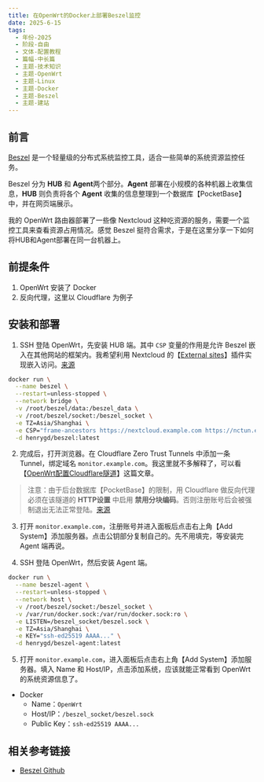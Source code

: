 ```yaml
---
title: 在OpenWrt的Docker上部署Beszel监控
date: 2025-6-15
tags:
  - 年份-2025
  - 阶段-自由
  - 文体-配置教程
  - 篇幅-中长篇
  - 主题-技术知识
  - 主题-OpenWrt
  - 主题-Linux
  - 主题-Docker
  - 主题-Beszel
  - 主题-建站
---
```



## 前言

[Beszel](https://beszel.dev/zh/) 是一个轻量级的分布式系统监控工具，适合一些简单的系统资源监控任务。

Beszel 分为 **HUB** 和 **Agent**两个部分。**Agent** 部署在小规模的各种机器上收集信息，**HUB** 则负责将各个 **Agent** 收集的信息整理到一个数据库【PocketBase】中，并在网页端展示。

我的 OpenWrt 路由器部署了一些像 Nextcloud 这种吃资源的服务，需要一个监控工具来查看资源占用情况。感觉 Beszel 挺符合需求，于是在这里分享一下如何将HUB和Agent部署在同一台机器上。


## 前提条件

1. OpenWrt 安装了 Docker
2. 反向代理，这里以 Cloudflare 为例子


## 安装和部署

1. SSH 登陆 OpenWrt，先安装 HUB 端。其中 `CSP` 变量的作用是允许 Beszel 嵌入在其他网站的框架内。我希望利用 Nextcloud 的【[External sites](https://apps.nextcloud.com/apps/external)】插件实现嵌入访问。[来源](https://github.com/henrygd/beszel/issues/112#issuecomment-2381603289)

```bash
docker run \
  --name beszel \
  --restart=unless-stopped \
  --network bridge \
  -v /root/beszel/data:/beszel_data \
  -v /root/beszel/socket:/beszel_socket \
  -e TZ=Asia/Shanghai \
  -e CSP="frame-ancestors https://nextcloud.example.com https://nctun.example.com" \
  -d henrygd/beszel:latest

```

2. 完成后，打开浏览器。在 Cloudflare Zero Trust Tunnels 中添加一条 Tunnel，绑定域名 `monitor.example.com`。我这里就不多解释了，可以看【[OpenWrt配置Cloudflare隧道](https://uaoao.github.io/2025/5/27/OpenWrt%E9%85%8D%E7%BD%AECloudflare%E9%9A%A7%E9%81%93.html)】这篇文章。

> 注意：由于后台数据库【PocketBase】的限制，用 Cloudflare 做反向代理必须在该隧道的 **HTTP设置** 中启用 **禁用分块编码**。否则注册账号后会被强制退出无法正常登陆。[来源](https://github.com/pocketbase/pocketbase/discussions/6663)

3. 打开 `monitor.example.com`，注册账号并进入面板后点击右上角【Add System】添加服务器。点击公钥部分复制自己的。先不用填完，等安装完 Agent 端再说。

4. SSH 登陆 OpenWrt，然后安装 Agent 端。

```bash
docker run \
  --name beszel-agent \
  --restart=unless-stopped \
  --network host \
  -v /root/beszel/socket:/beszel_socket \
  -v /var/run/docker.sock:/var/run/docker.sock:ro \
  -e LISTEN=/beszel_socket/beszel.sock \
  -e TZ=Asia/Shanghai \
  -e KEY="ssh-ed25519 AAAA..." \
  -d henrygd/beszel-agent:latest

```

5. 打开 `monitor.example.com`，进入面板后点击右上角【Add System】添加服务器。填入 Name 和 Host/IP，点击添加系统，应该就能正常看到 OpenWrt的系统资源信息了。

- Docker
  - Name：`OpenWrt`
  - Host/IP：`/beszel_socket/beszel.sock`
  - Public Key：`ssh-ed25519 AAAA...`


## 相关参考链接

- [Beszel Github](https://github.com/henrygd/beszel)

